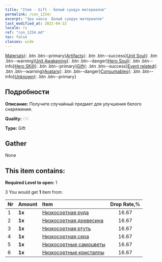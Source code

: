```yaml
---
title: "Item - Gift - Белый сундук материалов"
permalink: /con_1254/
excerpt: "Эра хаоса  Белый сундук материалов"
last_modified_at: 2021-04-22
locale: ru
ref: "con_1254.md"
toc: false
classes: wide
---
```

 [Materials](/ItemsRU/){: .btn .btn--primary}[Artifacts](/ItemsRU/Artifacts/){: .btn .btn--success}[Unit Soul](/ItemsRU/UnitSoul/){: .btn .btn--warning}[Unit Awakening](/ItemsRU/UnitAwakening/){: .btn .btn--danger}[Hero Soul](/ItemsRU/HeroSoul/){: .btn .btn--info}[Hero SKill](/ItemsRU/HeroSkill/){: .btn .btn--primary}[Gift](/ItemsRU/Gift/){: .btn .btn--success}[Event related](/ItemsRU/Events/){: .btn .btn--warning}[Avatars](/ItemsRU/Avatars/){: .btn .btn--danger}[Consumables](/ItemsRU/Consumables/){: .btn .btn--info}[Unknown](/ItemsRU/Unknown/){: .btn .btn--primary}

## Подробности
 **Описание:** Получите случайный предмет для улучшения белого снаряжения.

 **Quality:** <span style="color: #C0C0C0">OK</span>

 **Type:** Gift

## Gather

  None

## This item contains:

 **Required Level to open:** 1

 3 You would get **1** item  from:

  | Nr | Amount |     Item    | Drop Rate,% |
  |:---|:-------|:------------|:---------:|
  | 1 |  **1x** | [Низкосортная руда](/ru/Items/mat_1/) | 16.67 | 
  | 2 |  **1x** | [Низкосортная древесина](/ru/Items/mat_1/) | 16.67 | 
  | 3 |  **1x** | [Низкосортная ртуть](/ru/Items/mat_2/) | 16.67 | 
  | 4 |  **1x** | [Низкосортная сера](/ru/Items/mat_3/) | 16.67 | 
  | 5 |  **1x** | [Низкосортные самоцветы](/ru/Items/mat_4/) | 16.67 | 
  | 6 |  **1x** | [Низкосортные кристаллы](/ru/Items/mat_5/) | 16.67 | 
